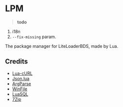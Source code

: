 # LPM
> **todo**

1. i18n
2. `--fix-missing` param.

The package manager for LiteLoaderBDS, made by Lua.

## Credits
 - [Lua-cURL](https://github.com/Lua-cURL/Lua-cURLv3)
 - [Json.lua](https://github.com/actboy168/json.lua)
 - [ArgParse](https://github.com/mpeterv/argparse)
 - [WinFile](https://github.com/cloudwu/luawinfile)
 - [LuaSQL](https://github.com/keplerproject/luasql)
 - [7Zip](https://www.7-zip.org/)